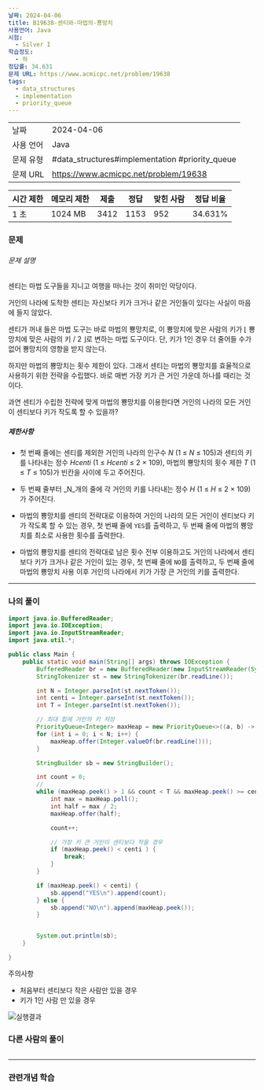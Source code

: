 ```yaml
---
날짜: 2024-04-06
title: B19638-센티와-마법의-뿅망치
사용언어: Java
시험:
  - Silver I
학습정도:
  - 하
정답률: 34.631
문제 URL: https://www.acmicpc.net/problem/19638
tags:
  - data_structures
  - implementation
  - priority_queue
---
```


|        |                                                 |
| ------ | ----------------------------------------------- |
| 날짜     | 2024-04-06                                      |
| 사용 언어  | Java                                            |
| 문제 유형  | #data_structures#implementation #priority_queue |
| 문제 URL | https://www.acmicpc.net/problem/19638           |

| 시간 제한 | 메모리 제한  | 제출   | 정답   | 맞힌 사람 | 정답 비율   |
| ----- | ------- | ---- | ---- | ----- | ------- |
| 1 초   | 1024 MB | 3412 | 1153 | 952   | 34.631% |

### 문제

###### 문제 설명
센티는 마법 도구들을 지니고 여행을 떠나는 것이 취미인 악당이다.

거인의 나라에 도착한 센티는 자신보다 키가 크거나 같은 거인들이 있다는 사실이 마음에 들지 않았다.

센티가 꺼내 들은 마법 도구는 바로 마법의 뿅망치로, 이 뿅망치에 맞은 사람의 키가 ⌊ 뿅망치에 맞은 사람의 키 / 2 ⌋로 변하는 마법 도구이다. 단, 키가 1인 경우 더 줄어들 수가 없어 뿅망치의 영향을 받지 않는다.

하지만 마법의 뿅망치는 횟수 제한이 있다. 그래서 센티는 마법의 뿅망치를 효율적으로 사용하기 위한 전략을 수립했다. 바로 매번 가장 키가 큰 거인 가운데 하나를 때리는 것이다.

과연 센티가 수립한 전략에 맞게 마법의 뿅망치를 이용한다면 거인의 나라의 모든 거인이 센티보다 키가 작도록 할 수 있을까?

##### 제한사항
- 첫 번째 줄에는 센티를 제외한 거인의 나라의 인구수 _N_ (1 ≤ _N_ ≤ 105)과 센티의 키를 나타내는 정수 _Hcenti_ (1 ≤ _Hcenti_ ≤ 2 × 109), 마법의 뿅망치의 횟수 제한 _T_ (1 ≤ _T_ ≤ 105)가 빈칸을 사이에 두고 주어진다. 
- 두 번째 줄부터 _N_개의 줄에 각 거인의 키를 나타내는 정수 _H_ (1 ≤ _H_ ≤ 2 × 109)가 주어진다.

- 마법의 뿅망치를 센티의 전략대로 이용하여 거인의 나라의 모든 거인이 센티보다 키가 작도록 할 수 있는 경우, 첫 번째 줄에 `YES`를 출력하고, 두 번째 줄에 마법의 뿅망치를 최소로 사용한 횟수를 출력한다.
- 마법의 뿅망치를 센티의 전략대로 남은 횟수 전부 이용하고도 거인의 나라에서 센티보다 키가 크거나 같은 거인이 있는 경우, 첫 번째 줄에 `NO`를 출력하고, 두 번째 줄에 마법의 뿅망치 사용 이후 거인의 나라에서 키가 가장 큰 거인의 키를 출력한다.

---

### 나의 풀이

```java
import java.io.BufferedReader;
import java.io.IOException;
import java.io.InputStreamReader;
import java.util.*;

public class Main {
    public static void main(String[] args) throws IOException {
        BufferedReader br = new BufferedReader(new InputStreamReader(System.in));
        StringTokenizer st = new StringTokenizer(br.readLine());

        int N = Integer.parseInt(st.nextToken());
        int centi = Integer.parseInt(st.nextToken());
        int T = Integer.parseInt(st.nextToken());

        // 최대 힙에 거인의 키 저장
        PriorityQueue<Integer> maxHeap = new PriorityQueue<>((a, b) -> b - a);
        for (int i = 0; i < N; i++) {
            maxHeap.offer(Integer.valueOf(br.readLine()));
        }

        StringBuilder sb = new StringBuilder();

        int count = 0;
        //
        while (maxHeap.peek() > 1 && count < T && maxHeap.peek() >= centi) {
            int max = maxHeap.poll();
            int half = max / 2;
            maxHeap.offer(half);

            count++;

            // 가장 키 큰 거인이 센티보다 작을 경우
            if (maxHeap.peek() < centi ) {
                break;
            }
        }

        if (maxHeap.peek() < centi) {
            sb.append("YES\n").append(count);
        } else {
            sb.append("NO\n").append(maxHeap.peek());
        }


        System.out.println(sb);
    }

}
```

주의사항
- 처음부터 센티보다 작은 사람만 있을 경우
- 키가 1인 사람 만 있을 경우

![실행결과](/assets/CodingTest/B19638.png)
### 다른 사람의 풀이

```java

```

---
### 관련개념 학습
